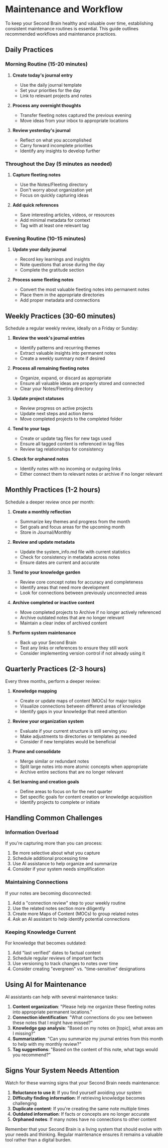 # Maintenance and Workflow

To keep your Second Brain healthy and valuable over time, establishing consistent maintenance routines is essential. This guide outlines recommended workflows and maintenance practices.

## Daily Practices

### Morning Routine (15-20 minutes)

1. **Create today's journal entry**
   - Use the daily journal template
   - Set your priorities for the day
   - Link to relevant projects and notes

2. **Process any overnight thoughts**
   - Transfer fleeting notes captured the previous evening
   - Move ideas from your inbox to appropriate locations

3. **Review yesterday's journal**
   - Reflect on what you accomplished
   - Carry forward incomplete priorities
   - Identify any insights to develop further

### Throughout the Day (5 minutes as needed)

1. **Capture fleeting notes**
   - Use the Notes/Fleeting directory
   - Don't worry about organization yet
   - Focus on quickly capturing ideas

2. **Add quick references**
   - Save interesting articles, videos, or resources
   - Add minimal metadata for context
   - Tag with at least one relevant tag

### Evening Routine (10-15 minutes)

1. **Update your daily journal**
   - Record key learnings and insights
   - Note questions that arose during the day
   - Complete the gratitude section

2. **Process some fleeting notes**
   - Convert the most valuable fleeting notes into permanent notes
   - Place them in the appropriate directories
   - Add proper metadata and connections

## Weekly Practices (30-60 minutes)

Schedule a regular weekly review, ideally on a Friday or Sunday:

1. **Review the week's journal entries**
   - Identify patterns and recurring themes
   - Extract valuable insights into permanent notes
   - Create a weekly summary note if desired

2. **Process all remaining fleeting notes**
   - Organize, expand, or discard as appropriate
   - Ensure all valuable ideas are properly stored and connected
   - Clear your Notes/Fleeting directory

3. **Update project statuses**
   - Review progress on active projects
   - Update next steps and action items
   - Move completed projects to the completed folder

4. **Tend to your tags**
   - Create or update tag files for new tags used
   - Ensure all tagged content is referenced in tag files
   - Review tag relationships for consistency

5. **Check for orphaned notes**
   - Identify notes with no incoming or outgoing links
   - Either connect them to relevant notes or archive if no longer relevant

## Monthly Practices (1-2 hours)

Schedule a deeper review once per month:

1. **Create a monthly reflection**
   - Summarize key themes and progress from the month
   - Set goals and focus areas for the upcoming month
   - Store in Journal/Monthly

2. **Review and update metadata**
   - Update the system_info.md file with current statistics
   - Check for consistency in metadata across notes
   - Ensure dates are current and accurate

3. **Tend to your knowledge garden**
   - Review core concept notes for accuracy and completeness
   - Identify areas that need more development
   - Look for connections between previously unconnected areas

4. **Archive completed or inactive content**
   - Move completed projects to Archive if no longer actively referenced
   - Archive outdated notes that are no longer relevant
   - Maintain a clear index of archived content

5. **Perform system maintenance**
   - Back up your Second Brain
   - Test any links or references to ensure they still work
   - Consider implementing version control if not already using it

## Quarterly Practices (2-3 hours)

Every three months, perform a deeper review:

1. **Knowledge mapping**
   - Create or update maps of content (MOCs) for major topics
   - Visualize connections between different areas of knowledge
   - Identify gaps in your knowledge that need attention

2. **Review your organization system**
   - Evaluate if your current structure is still serving you
   - Make adjustments to directories or templates as needed
   - Consider if new templates would be beneficial

3. **Prune and consolidate**
   - Merge similar or redundant notes
   - Split large notes into more atomic concepts when appropriate
   - Archive entire sections that are no longer relevant

4. **Set learning and creation goals**
   - Define areas to focus on for the next quarter
   - Set specific goals for content creation or knowledge acquisition
   - Identify projects to complete or initiate

## Handling Common Challenges

### Information Overload

If you're capturing more than you can process:

1. Be more selective about what you capture
2. Schedule additional processing time
3. Use AI assistance to help organize and summarize
4. Consider if your system needs simplification

### Maintaining Connections

If your notes are becoming disconnected:

1. Add a "connection review" step to your weekly routine
2. Use the related notes section more diligently
3. Create more Maps of Content (MOCs) to group related notes
4. Ask an AI assistant to help identify potential connections

### Keeping Knowledge Current

For knowledge that becomes outdated:

1. Add "last verified" dates to factual content
2. Schedule regular reviews of important facts
3. Use versioning to track changes to notes over time
4. Consider creating "evergreen" vs. "time-sensitive" designations

## Using AI for Maintenance

AI assistants can help with several maintenance tasks:

1. **Content organization**: "Please help me organize these fleeting notes into appropriate permanent locations."
2. **Connection identification**: "What connections do you see between these notes that I might have missed?"
3. **Knowledge gap analysis**: "Based on my notes on [topic], what areas am I missing?"
4. **Summarization**: "Can you summarize my journal entries from this month to help with my monthly review?"
5. **Tag suggestions**: "Based on the content of this note, what tags would you recommend?"

## Signs Your System Needs Attention

Watch for these warning signs that your Second Brain needs maintenance:

1. **Reluctance to use it**: If you find yourself avoiding your system
2. **Difficulty finding information**: If retrieving knowledge becomes challenging
3. **Duplicate content**: If you're creating the same note multiple times
4. **Outdated information**: If facts or concepts are no longer accurate
5. **Orphaned notes**: If many notes have no connections to other content

Remember that your Second Brain is a living system that should evolve with your needs and thinking. Regular maintenance ensures it remains a valuable tool rather than a digital burden. 